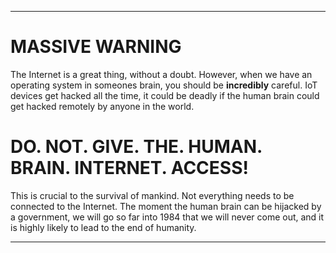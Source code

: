
***

# MASSIVE WARNING

The Internet is a great thing, without a doubt. However, when we have an operating system in someones brain, you should be **incredibly** careful. IoT devices get hacked all the time, it could be deadly if the human brain could get hacked remotely by anyone in the world. 

# DO. NOT. GIVE. THE. HUMAN. BRAIN. INTERNET. ACCESS!

This is crucial to the survival of mankind. Not everything needs to be connected to the Internet. The moment the human brain can be hijacked by a government, we will go so far into 1984 that we will never come out, and it is highly likely to lead to the end of humanity.

***
